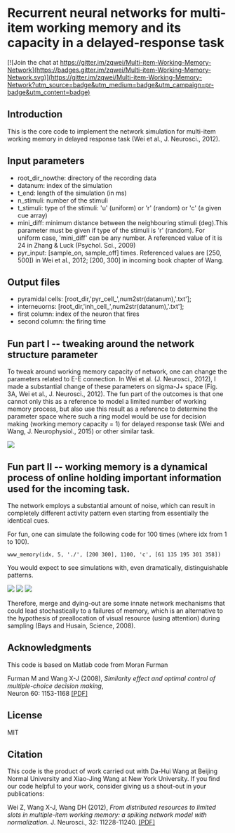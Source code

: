# Recurrent neural networks for multi-item working memory and its capacity in a delayed-response task

[![Join the chat at https://gitter.im/zqwei/Multi-item-Working-Memory-Network](https://badges.gitter.im/zqwei/Multi-item-Working-Memory-Network.svg)](https://gitter.im/zqwei/Multi-item-Working-Memory-Network?utm_source=badge&utm_medium=badge&utm_campaign=pr-badge&utm_content=badge)

## Introduction

This is the core code to implement the network simulation for multi-item working memory in delayed response task (Wei et al., J. Neurosci., 2012).

## Input parameters

* root_dir_nowthe: directory of the recording data
* datanum: index of the simulation
* t_end: length of the simulation (in ms)
* n_stimuli: number of the stimuli
* t_stimuli: type of the stimuli: 'u' (uniform) or 'r' (random) or 'c' (a given cue array)
* mini_diff: minimum distance between the neighbouring stimuli (deg).This parameter must be given if type of the stimuli is 'r' (random). For uniform case, 'mini_diff' can be any number. A referenced value of it is 24 in Zhang & Luck (Psychol. Sci., 2009)
* pyr_input: [sample_on, sample_off] times. Referenced values are [250, 500]) in Wei et al., 2012; [200, 300] in incoming book chapter of Wang.

## Output files
* pyramidal cells: [root_dir,'pyr_cell_',num2str(datanum),'.txt'];
* interneuorns: [root_dir,'inh_cell_',num2str(datanum),'.txt'];
* first column: index of the neuron that fires
* second column: the firing time

## Fun part I -- tweaking around the network structure parameter
To tweak around working memory capacity of network, one can change the parameters related to E-E connection. In Wei et al. (J. Neurosci., 2012), I made a substantial change of these parameters on sigma-J+ space (Fig. 3A, Wei et al., J. Neurosci., 2012). The fun part of the outcomes is that one cannot only this as a reference to model a limited number of working memory process, but also use this result as a reference to determine the parameter space where such a ring model would be use for decision making (working memory capacity = 1) for delayed response task (Wei and Wang, J. Neurophysiol., 2015) or other similar task.

![](parameter_space.png)

## Fun part II -- working memory is a dynamical process of online holding important information used for the incoming task.
The network employs a substantial amount of noise, which can result in completely different activity pattern even starting from essentially the identical cues.

For fun, one can simulate the following code for 100 times (where idx from 1 to 100).

    www_memory(idx, 5, './', [200 300], 1100, 'c', [61 135 195 301 358])
    
You would expect to see simulations with, even dramatically, distinguishable patterns.

![](Random_inputs_RasterPlotIdx_120.png)
![](Random_inputs_RasterPlotIdx_121.png)
![](Random_inputs_RasterPlotIdx_125.png)

Therefore, merge and dying-out are some innate network mechanisms that could lead stochastically to a failures of memory, which is an alternative to the hypothesis of preallocation of visual resource (using attention) during sampling (Bays and Husain, Science, 2008).

## Acknowledgments

This code is based on Matlab code from Moran Furman 

Furman M and Wang X-J (2008), 
_Similarity effect and optimal control of multiple-choice decision making_,  
Neuron 60: 1153-1168 
[ [PDF] ](http://www.cns.nyu.edu/wanglab/publications/pdf/furman.neuron2008.pdf)

## License

MIT

## Citation

This code is the product of work carried out with Da-Hui Wang at Beijing Normal University and Xiao-Jing Wang at New York University. If you find our code helpful to your work, consider giving us a shout-out in your publications:

Wei Z, Wang X-J, Wang DH (2012), 
_From distributed resources to limited slots in multiple-item working memory: a spiking network model with normalization._
J. Neurosci., 32: 11228-11240. 
[ [PDF] ](http://www.cns.nyu.edu/wanglab/publications/pdf/wei_JNS2012.pdf)
